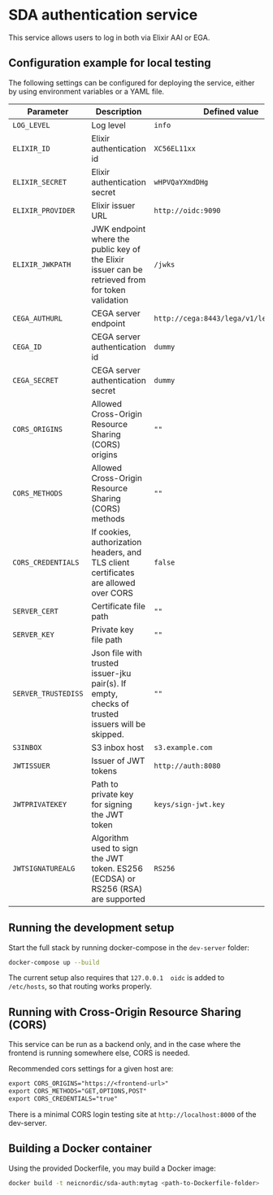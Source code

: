 # SDA authentication service

This service allows users to log in both via Elixir AAI or EGA.

## Configuration example for local testing

The following settings can be configured for deploying the service, either by using environment variables or a YAML file.

Parameter | Description | Defined value
--------- | ----------- | -------
`LOG_LEVEL` | Log level | `info`
`ELIXIR_ID` | Elixir authentication id | `XC56EL11xx`
`ELIXIR_SECRET` | Elixir authentication secret | `wHPVQaYXmdDHg`
`ELIXIR_PROVIDER` | Elixir issuer URL | `http://oidc:9090`
`ELIXIR_JWKPATH` | JWK endpoint where the public key of the Elixir issuer can be retrieved from for token validation | `/jwks`
`CEGA_AUTHURL` | CEGA server endpoint | `http://cega:8443/lega/v1/legas/users/`
`CEGA_ID` | CEGA server authentication id | `dummy`
`CEGA_SECRET` | CEGA server authentication secret | `dummy`
`CORS_ORIGINS` | Allowed Cross-Origin Resource Sharing (CORS) origins | `""`
`CORS_METHODS` | Allowed Cross-Origin Resource Sharing (CORS) methods | `""`
`CORS_CREDENTIALS` | If cookies, authorization headers, and TLS client certificates are allowed over CORS | `false`
`SERVER_CERT` | Certificate file path | `""`
`SERVER_KEY` | Private key file path | `""`
`SERVER_TRUSTEDISS` | Json file with trusted issuer-jku pair(s). If empty, checks of trusted issuers will be skipped. | `""`
`S3INBOX` | S3 inbox host | `s3.example.com`
`JWTISSUER` | Issuer of JWT tokens | `http://auth:8080`
`JWTPRIVATEKEY` | Path to private key for signing the JWT token | `keys/sign-jwt.key`
`JWTSIGNATUREALG` | Algorithm used to sign the JWT token. ES256 (ECDSA) or RS256 (RSA) are supported | `RS256`

## Running the development setup

Start the full stack by running docker-compose in the `dev-server` folder:

```bash
docker-compose up --build
```

The current setup also requires that `127.0.0.1  oidc` is added to `/etc/hosts`, so that routing works properly.

## Running with Cross-Origin Resource Sharing (CORS)

This service can be run as a backend only, and in the case where the frontend
is running somewhere else, CORS is needed.

Recommended cors settings for a given host are:

```txt
export CORS_ORIGINS="https://<frontend-url>"
export CORS_METHODS="GET,OPTIONS,POST"
export CORS_CREDENTIALS="true"
```

There is a minimal CORS login testing site at `http://localhost:8000` of the
dev-server.

## Building a Docker container

Using the provided Dockerfile, you may build a Docker image:

```bash
docker build -t neicnordic/sda-auth:mytag <path-to-Dockerfile-folder>
```
